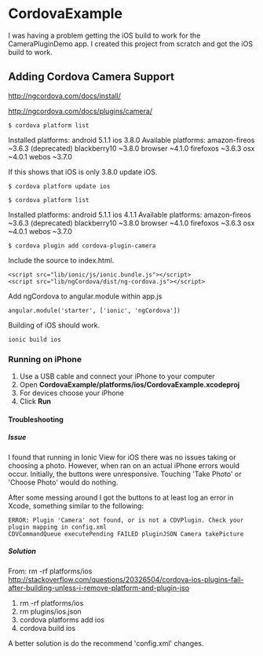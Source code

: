 # CordovaExample

I was having a problem getting the iOS build to work for the CameraPluginDemo app.  I created this project from scratch and got the iOS build to work.

## Adding Cordova Camera Support

http://ngcordova.com/docs/install/

http://ngcordova.com/docs/plugins/camera/


``` $ cordova platform list ```

Installed platforms:
  android 5.1.1
  ios 3.8.0
Available platforms:
  amazon-fireos ~3.6.3 (deprecated)
  blackberry10 ~3.8.0
  browser ~4.1.0
  firefoxos ~3.6.3
  osx ~4.0.1
  webos ~3.7.0

If this shows that iOS is only 3.8.0 update iOS.

``` $ cordova platform update ios ```

``` $ cordova platform list ```

Installed platforms:
  android 5.1.1
  ios 4.1.1
Available platforms:
  amazon-fireos ~3.6.3 (deprecated)
  blackberry10 ~3.8.0
  browser ~4.1.0
  firefoxos ~3.6.3
  osx ~4.0.1
  webos ~3.7.0

``` $ cordova plugin add cordova-plugin-camera ```

Include the source to index.html.

```
<script src="lib/ionic/js/ionic.bundle.js"></script>
<script src="lib/ngCordova/dist/ng-cordova.js"></script>
```

Add ngCordova to angular.module within app.js

``` angular.module('starter', ['ionic', 'ngCordova']) ```

Building of iOS should work.

``` ionic build ios ```

### Running on iPhone ###
1. Use a USB cable and connect your iPhone to your computer
1. Open **CordovaExample/platforms/ios/CordovaExample.xcodeproj**
1. For devices choose your iPhone
1. Click **Run**

#### Troubleshooting ####

##### Issue #####
I found that running in Ionic View for iOS there was no issues taking or choosing a photo.  However, when ran on an actual iPhone errors would occur. Initially, the buttons were unresponsive.  Touching 'Take Photo' or 'Choose Photo' would do nothing.

After some messing around I got the buttons to at least log an error in Xcode, something similar to the following:
```
ERROR: Plugin 'Camera' not found, or is not a CDVPlugin. Check your plugin mapping in config.xml
CDVCommandQueue executePending FAILED pluginJSON Camera takePicture
```

##### Solution #####
From: rm -rf platforms/ios
http://stackoverflow.com/questions/20326504/cordova-ios-plugins-fail-after-building-unless-i-remove-platform-and-plugin-jso
1. rm -rf platforms/ios
1. rm plugins/ios.json
1. cordova platforms add ios
1. cordova build ios

A better solution is do the recommend 'config.xml' changes.




    
